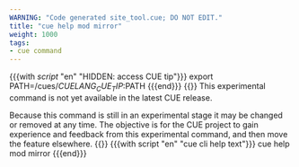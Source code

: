 ```yaml
---
WARNING: "Code generated site_tool.cue; DO NOT EDIT."
title: "cue help mod mirror"
weight: 1000
tags:
- cue command
---
```

{{{with _script_ "en" "HIDDEN: access CUE tip"}}}
export PATH=/cues/$CUELANG_CUE_TIP:$PATH
{{{end}}}
{{<info>}}
This experimental command is not yet available in the latest CUE release.

Because this command is still in an experimental stage it may be changed
or removed at any time. The objective is for the CUE project to gain
experience and feedback from this experimental command, and then move
the feature elsewhere.
{{</info>}}
{{{with script "en" "cue cli help text"}}}
cue help mod mirror
{{{end}}}
